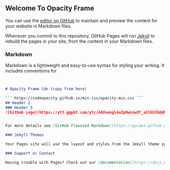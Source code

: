 ## Welcome To Opacity Frame

You can use the [editor on GitHub](https://github.com/codeOpacity/Opacity-Frame/edit/gh-pages/index.md) to maintain and preview the content for your website in Markdown files.

Whenever you commit to this repository, GitHub Pages will run [Jekyll](https://jekyllrb.com/) to rebuild the pages in your site, from the content in your Markdown files.

### Markdown

Markdown is a lightweight and easy-to-use syntax for styling your writing. It includes conventions for

```markdown


# Opacity Frame Cdn (copy from here)

``` https://codeopacity.github.io/min.css/opacity.min.css ```
## Header 2
### Header 3
![GitHub Logo](https://yt3.ggpht.com/ytc/AAUvwngl4uZpHwnzw8T_aS5X63UddNiJ9YMHV945GV4_=s88-c-k-c0x00ffffff-no-rj)


For more details see [GitHub Flavored Markdown](https://guides.github.com/features/mastering-markdown/).

### Jekyll Themes

Your Pages site will use the layout and styles from the Jekyll theme you have selected in your [repository settings](https://github.com/codeOpacity/Opacity-Frame/settings). The name of this theme is saved in the Jekyll `_config.yml` configuration file.

### Support or Contact

Having trouble with Pages? Check out our [documentation](https://docs.github.com/categories/github-pages-basics/) or [contact support](https://github.com/contact) and we’ll help you sort it out.
